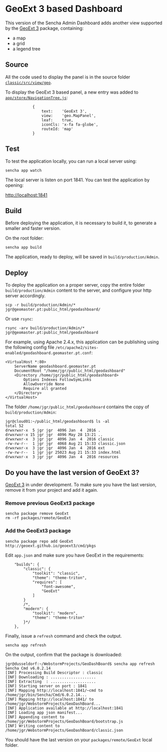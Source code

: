 # GeoExt 3 based Dashboard

This version of the Sencha Admin Dashboard adds another view supported by the [GeoExt 3](https://github.com/geoext/geoext3) package, containing:
* a map
* a grid
* a legend tree

## Source

All the code used to display the panel is in the source folder [`classic/src/view/geo`](https://github.com/jgrocha/GeoDashBoard/tree/master/classic/src/view/geo).

To display the GeoExt 3 based panel, a new entry was added to [`app/store/NavigationTree.js`](https://github.com/jgrocha/GeoDashBoard/blob/master/app/store/NavigationTree.js):

```
            {
                text:    'GeoExt 3',
                view:    'geo.MapPanel',
                leaf:    true,
                iconCls: 'x-fa fa-globe',
                routeId: 'map'
            }
```
## Test

To test the application locally, you can run a local server using:

```
sencha app watch
```

The local server is listen on port 1841. You can test the application by opening:

[http://localhost:1841](http://localhost:1841)

## Build

Before deploying the application, it is necessary to build it, to generate a smaller and faster version.

On the root folder:

```
sencha app build
```

The application, ready to deploy, will be saved in `build/production/Admin`.

## Deploy

To deploy the application on a proper server, copy the entire folder `build/production/Admin` content to the server, and configure your http server accordingly.

```
scp -r build/production/Admin/* jgr@geomaster.pt:public_html/geodashboard/
```

Or use `rsync`:

```
rsync -arv build/production/Admin/* jgr@geomaster.pt:public_html/geodashboard
```

For example, using Apache 2.4.x, this application can be publishing using the following config file `/etc/apache2/sites-enabled/geodashboard.geomaster.pt.conf`:

```
<VirtualHost *:80>
    ServerName geodashboard.geomaster.pt
    DocumentRoot "/home/jgr/public_html/geodashboard"
    <Directory /home/jgr/public_html/geodashboard>
        Options Indexes FollowSymLinks
        AllowOverride None
        Require all granted
    </Directory>
</VirtualHost>
```

The folder `/home/jgr/public_html/geodashboard` contains the copy of `build/production/Admin`:

```
jgr@cloud01:~/public_html/geodashboard$ ls -al
total 52
drwxrwxr-x  5 jgr jgr  4096 Jan  4  2016 .
drwxrwxr-x 15 jgr jgr  4096 May 28 13:21 ..
drwxrwxr-x  3 jgr jgr  4096 Jan  4  2016 classic
-rw-rw-r--  1 jgr jgr  4068 Aug 21 15:33 classic.json
drwxrwxr-x  3 jgr jgr  4096 Jan  4  2016 ext
-rw-rw-r--  1 jgr jgr 25023 Aug 21 15:33 index.html
drwxrwxr-x  3 jgr jgr  4096 Jan  4  2016 resources
```

## Do you have the last version of GeoExt 3?

[GeoExt 3](https://github.com/geoext/geoext3) in under development. To make sure you have the last version, remove it from your project and add it again.

### Remove previous GeoExt3 package

```
sencha package remove GeoExt
rm -rf packages/remote/GeoExt
```

### Add the GeoExt3 package

```
sencha package repo add GeoExt http://geoext.github.io/geoext3/cmd/pkgs
```

Edit `app.json` and make sure you have GeoExt in the requirements:

```
    "builds": {
        "classic": {
            "toolkit": "classic",
            "theme": "theme-triton",
            "requires": [
                "font-awesome",
                "GeoExt"
            ]
        }
        /*,
        "modern": {
            "toolkit": "modern",
            "theme": "theme-triton"
        }*/
    },
```

Finally, issue a `refresh` command and check the output.

```
sencha app refresh
```

On the output, confirm that the package is downloaded:

```
jgr@dusseldorf:~/WebstormProjects/GeoDashBoard$ sencha app refresh
Sencha Cmd v6.0.2.14
[INF] Processing Build Descriptor : classic
[INF] Downloading : ....................
[INF] Extracting  : ....................
[INF] Starting server on port : 1841
[INF] Mapping http://localhost:1841/~cmd to /home/jgr/bin/Sencha/Cmd/6.0.2.14...
[INF] Mapping http://localhost:1841/ to /home/jgr/WebstormProjects/GeoDashBoard...
[INF] Application available at http://localhost:1841
[INF] Loading app json manifest...
[INF] Appending content to /home/jgr/WebstormProjects/GeoDashBoard/bootstrap.js
[INF] Writing content to /home/jgr/WebstormProjects/GeoDashBoard/classic.json
```

You should have the last version on your `packages/remote/GeoExt` local folder.